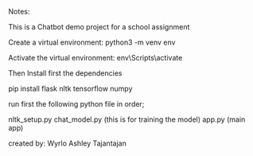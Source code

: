 Notes:



This is a Chatbot demo project for a school assignment

Create a virtual environment:
python3 -m venv env

Activate the virtual environment:
env\Scripts\activate 



Then Install first the dependencies

pip install flask nltk tensorflow numpy



run first the following python file in order;

nltk_setup.py
chat_model.py (this is for training the model)
app.py  (main app)


created by: Wyrlo Ashley Tajantajan